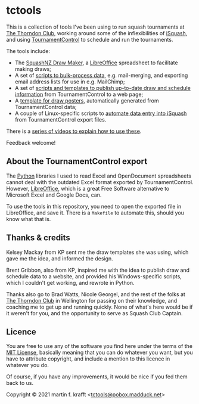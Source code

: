 # tctools

This is a collection of tools I've been using to run squash tournaments at [The Thorndon Club](https://thorndonclub.co.nz), working around some of the inflexibilities of [iSquash](https://www.squash.org.nz/sit/grading#/summary), and using [TournamentControl](https://tournamentcontrol.dtkapiti.co.nz/) to schedule and run the tournaments.

The tools include:

* The [SquashNZ Draw Maker](https://github.com/madduck/tctools/tree/main/draw_maker), a [LibreOffice](https://libreoffice.org) spreadsheet to facilitate making draws;
* A set of [scripts to bulk-process data](https://github.com/madduck/tctools/tree/main/draw_maker), e.g. mail-merging, and exporting email address lists for use in e.g. MailChimp;
* A set of [scripts and templates to publish up-to-date draw and schedule information](https://github.com/madduck/tctools/tree/main/tc2web) from TournamentControl to a web page;
* A [template for draw posters](https://github.com/madduck/tctools/tree/main/poster_maker), automatically generated from TournamentControl data;
* A couple of Linux-specific scripts to [automate data entry into iSquash](https://github.com/madduck/tctools/tree/main/isquash_puppeteer) from TournamentControl export files.

There is a [series of videos to explain how to use
these](https://vimeo.com/user152357033).

Feedback welcome!

## About the TournamentControl export

The [Python](https://python.org) libraries I used to read Excel and
OpenDocument spreadsheets cannot deal with the outdated Excel format exported
by TournamentControl. However, [LibreOffice](https://libreoffice.org), which
is a great Free Software alternative to Microsoft Excel and Google Docs, can.

To use the tools in this repository, you need to open the exported file in
LibreOffice, and save it. There is a `Makefile` to automate this, should you
know what that is.

## Thanks & credits

Kelsey Mackay from KP sent me the draw templates she was using, which gave me
the idea, and informed the design.

Brent Gribbon, also from KP, inspired me with the idea to publish draw and schedule data to a website, and provided his Windows-specific scripts, which I couldn't get working, and rewrote in Python.

Thanks also go to Brad Watts, Nicole Georgel, and the rest of the folks at [The Thorndon Club](https://thorndonclub.co.nz) in Wellington for passing on their knowledge, and coaching me to get up and running quickly. None of what's here would be if it weren't for you, and the opportunity to serve as Squash Club Captain.

## Licence

You are free to use any of the software you find here under the terms of the
[MIT License](https://mit-license.org/), basically meaning that you can do
whatever you want, but you have to attribute copyright, and include a mention
to this licence in whatever you do.

Of course, if you have any improvements, it would be nice if you fed them back
to us.

Copyright © 2021 martin f. krafft <<tctools@pobox.madduck.net>>
